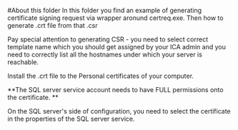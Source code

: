 
#About this folder
In this folder you find an example of generating certificate signing request via wrapper aronund certreq.exe. Then how to generate .crt file from that .csr

Pay special attention to generating CSR - you need to select correct template name which you should get assigned by your ICA admin and you need to correctly list all the hostnames under which your server is reachable. 

Install the .crt file to the Personal certificates of your computer. 


**The SQL server service account needs to have FULL permissions onto the certificate. **


On the SQL server's side of configuration, you need to select the certificate in the properties of the SQL server service. 